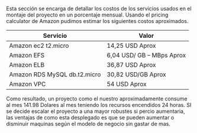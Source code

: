Esta sección se encarga de detallar los costos de los servicios usados en el montaje del proyecto en un porcentaje mensual. Usando el pricing calculator de Amazon pudimos estimar los siguientes costos aproximados. 

 | Servicio | Valor |
| ------------- | ------------- |
| Amazon ec2 t2.micro | 14,25 USD Aprox |
| Amazon EFS | 6,04 USD/ GB – MBps Aprox |
| Amazon ELB | 36,87 USD Aprox  |
| Amazon RDS MySQL db.t2.micro | 30,82 USD/GB Aprox |
| Amazon VPC | 54 USD Aprox |  

Como resultado, un proyecto como el nuestro aproximadamente consume al mes 141.98 Dolares al mes teniendo los recursos encendidos 24 horas. SI se decide escalar el proyecto a una mayor robustes si percio aumentaria, las ventajas de como esta desplegado es que se pueden aumentar o disminuir maquinas según el modelo de negocio sin gastar de mas. 
